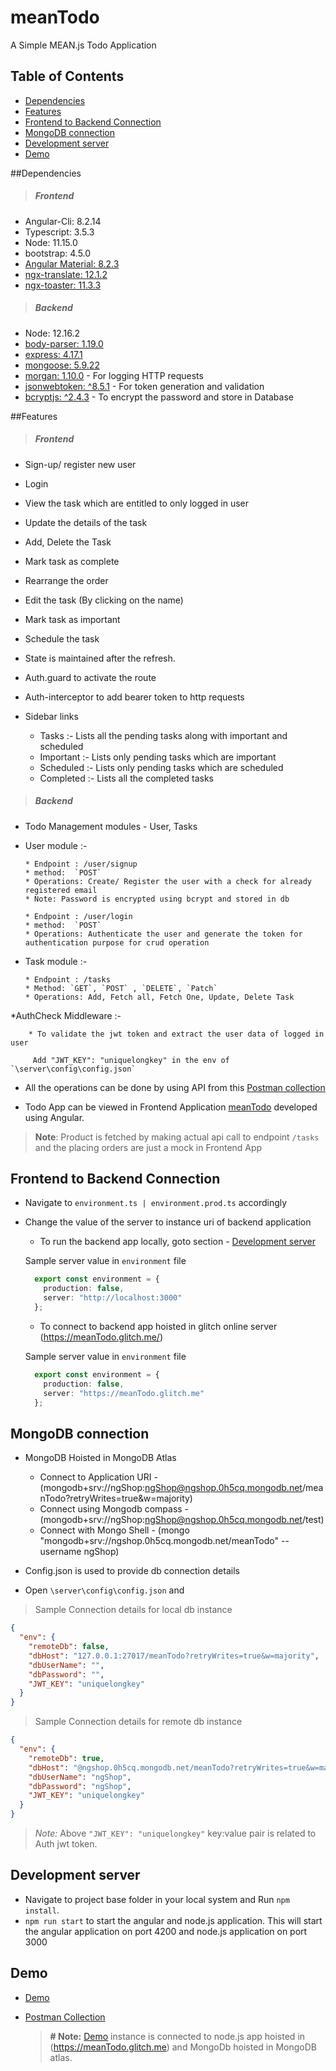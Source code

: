 # meanTodo

A Simple MEAN.js Todo Application 

## Table of Contents
- [Dependencies](README.md#dependencies)
- [Features](README.md#features)
- [Frontend to Backend Connection](README.md#frontend-to-backend-connection)
- [MongoDB connection](README.md#mongodb-connection)
- [Development server](README.md#development-server)
- [Demo](README.md#demo)

##Dependencies
 > ##### Frontend
 * Angular-Cli: 8.2.14
 * Typescript: 3.5.3
 * Node: 11.15.0
 * bootstrap: 4.5.0
 * [Angular Material: 8.2.3](https://www.npmjs.com/package/@angular/material)
 * [ngx-translate: 12.1.2](https://www.npmjs.com/package/@ngx-translate/core)
 * [ngx-toaster: 11.3.3](https://www.npmjs.com/package/ngx-toastr)
 
 > ##### Backend
  * Node: 12.16.2
  * [body-parser: 1.19.0](https://www.npmjs.com/package/body-parser)
  * [express: 4.17.1](https://www.npmjs.com/package/express)
  * [mongoose: 5.9.22](https://www.npmjs.com/package/mongoose)
  * [morgan: 1.10.0](https://www.npmjs.com/package/morgan) - For logging HTTP requests
  * [jsonwebtoken: ^8.5.1](https://www.npmjs.com/package/jsonwebtoken) - For token generation and validation
  * [bcryptjs: ^2.4.3](https://www.npmjs.com/package/bcryptjs) - To encrypt the password and store in Database
  
##Features

> ##### Frontend
  * Sign-up/ register new user
  * Login 
  * View the task which are entitled to only logged in user 
  * Update the details of the task
  * Add, Delete the Task
  * Mark task as complete
  * Rearrange the order
  * Edit the task (By clicking on the name) 
  * Mark task as important
  * Schedule the task
  * State is maintained after the refresh.
  * Auth.guard to activate the route
  * Auth-interceptor to add bearer token to http requests
  
  * Sidebar links
       
       * Tasks :- Lists all the pending tasks along with important and scheduled
       * Important :- Lists only pending tasks which are important
       * Scheduled :- Lists only pending tasks which are scheduled
       * Completed :- Lists all the completed tasks
  
> ##### Backend
  * Todo Management modules - User, Tasks
  * User module :-
  
        * Endpoint : /user/signup 
        * method:  `POST`
        * Operations: Create/ Register the user with a check for already registered email
        * Note: Password is encrypted using bcrypt and stored in db
        
        * Endpoint : /user/login 
        * method:  `POST`
        * Operations: Authenticate the user and generate the token for authentication purpose for crud operation
  
  * Task module :-
  
        * Endpoint : /tasks 
        * Method: `GET`, `POST` , `DELETE`, `Patch`
        * Operations: Add, Fetch all, Fetch One, Update, Delete Task
  
  *AuthCheck Middleware :-
  
        * To validate the jwt token and extract the user data of logged in user
        
         Add "JWT_KEY": "uniquelongkey" in the env of `\server\config\config.json`

        
  * All the operations can be done by using API from this [Postman collection](https://documenter.getpostman.com/view/11998783/T1DpBGvM) 

  * Todo App can be viewed in Frontend Application [meanTodo](https://samyajithm.github.io/meanTodo/#/login) developed using Angular.
   
  > **Note**: Product is fetched by making actual api call to endpoint `/tasks` and the placing orders are just a mock in Frontend App


## Frontend to Backend Connection
  * Navigate to `environment.ts | environment.prod.ts` accordingly
  * Change the value of the server to instance uri of backend application
      * To run the backend app locally, goto section - [Development server](README.md#development-server)
      
      Sample server value in `environment` file
      ```typescript
        export const environment = {
          production: false,
          server: "http://localhost:3000"
        };         
      ```  
      * To connect to backend app hoisted in glitch online server (https://meanTodo.glitch.me/)
      
      Sample server value in `environment` file
      ```typescript
        export const environment = {
          production: false,
          server: "https://meanTodo.glitch.me"
        };         
      ```  
      
## MongoDB connection 
* MongoDB Hoisted in MongoDB Atlas 
    * Connect to Application URI -(mongodb+srv://ngShop:ngShop@ngshop.0h5cq.mongodb.net/meanTodo?retryWrites=true&w=majority)
    * Connect using Mongodb compass - (mongodb+srv://ngShop:ngShop@ngshop.0h5cq.mongodb.net/test) 
    * Connect with Mongo Shell - (mongo "mongodb+srv://ngshop.0h5cq.mongodb.net/meanTodo" --username ngShop)

* Config.json is used to provide db connection details
* Open `\server\config\config.json` and

> Sample Connection details for local db instance
```json
{
  "env": {
    "remoteDb": false,
    "dbHost": "127.0.0.1:27017/meanTodo?retryWrites=true&w=majority",
    "dbUserName": "",
    "dbPassword": "",
    "JWT_KEY": "uniquelongkey"
  }
}
```
> Sample Connection details for remote db instance
```json
{
  "env": {
    "remoteDb": true,
    "dbHost": "@ngshop.0h5cq.mongodb.net/meanTodo?retryWrites=true&w=majority",
    "dbUserName": "ngShop",
    "dbPassword": "ngShop",
    "JWT_KEY": "uniquelongkey"
  }
}
```  
>*Note:* Above `"JWT_KEY": "uniquelongkey"` key:value pair is related to Auth jwt token.
## Development server

* Navigate to project base folder in your local system and Run `npm install`.
* `npm run start` to start the angular and node.js application. This will start the angular application on port 4200 and node.js application on port 3000


## Demo 

* [Demo](https://samyajithm.github.io/meanTodo/#/login)
* [Postman Collection](https://documenter.getpostman.com/view/11998783/T1DpBGvM)

  > **# Note:** [Demo](https://samyajithm.github.io/meanTodo/#/login) instance is connected to node.js app hoisted in (https://meanTodo.glitch.me) and MongoDb hoisted in MongoDB atlas.
